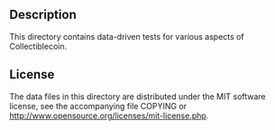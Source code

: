 Description
------------

This directory contains data-driven tests for various aspects of Collectiblecoin.

License
--------

The data files in this directory are distributed under the MIT software
license, see the accompanying file COPYING or
http://www.opensource.org/licenses/mit-license.php.

